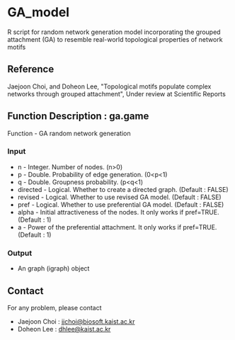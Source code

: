 # GA_model
R script for random network generation model incorporating the grouped attachment (GA) to resemble real-world topological properties of network motifs

## Reference
Jaejoon Choi, and Doheon Lee, "Topological motifs populate complex networks through grouped attachment", Under review at Scientific Reports

## Function Description : ga.game
Function - GA random network generation
### Input
- n - Integer. Number of nodes. (n>0)
- p - Double. Probability of edge generation. (0<p<1)
- q - Double. Groupness probability. (p<q<1)
- directed - Logical. Whether to create a directed graph. (Default : FALSE)
- revised - Logical. Whether to use revised GA model. (Default : FALSE)
- pref - Logical. Whether to use preferential GA model. (Default : FALSE)
- alpha - Initial attractiveness of the nodes. It only works if pref=TRUE. (Default : 1)
- a - Power of the preferential attachment. It only works if pref=TRUE. (Default : 1)
### Output
- An graph (igraph) object

## Contact
For any problem, please contact
- Jaejoon Choi : jjchoi@biosoft.kaist.ac.kr
- Doheon Lee : dhlee@kaist.ac.kr
